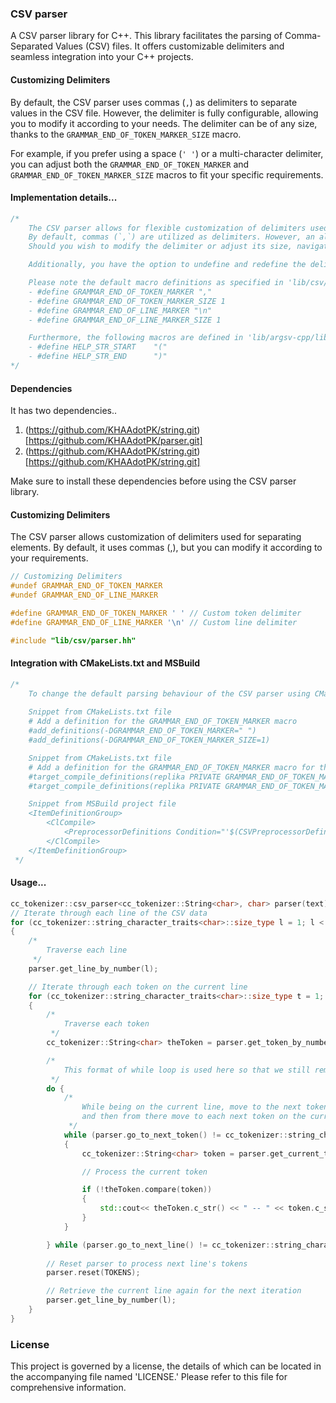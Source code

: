### CSV parser

A CSV parser library for C++. This library facilitates the parsing of Comma-Separated Values (CSV) files. It offers customizable delimiters and seamless integration into your C++ projects.

#### Customizing Delimiters
By default, the CSV parser uses commas (`,`) as delimiters to separate values in the CSV file. However, the delimiter is fully configurable, allowing you to modify it according to your needs. The delimiter can be of any size, thanks to the `GRAMMAR_END_OF_TOKEN_MARKER_SIZE` macro.

For example, if you prefer using a space (`' '`) or a multi-character delimiter, you can adjust both the `GRAMMAR_END_OF_TOKEN_MARKER` and `GRAMMAR_END_OF_TOKEN_MARKER_SIZE` macros to fit your specific requirements.

#### Implementation details...
```C++
/*
    The CSV parser allows for flexible customization of delimiters used to separate elements within the COMMAND macro.
    By default, commas (`,`) are utilized as delimiters. However, an alternative option using whitespace is also available.
    Should you wish to modify the delimiter or adjust its size, navigate to the respective settings in either the 'lib/csv/parser.h' file or your 'CMakeLists.txt'.

    Additionally, you have the option to undefine and redefine the delimiter after including the 'lib/argsv-cpp/lib/parser/parser.hh' file to suit your specific requirements.

    Please note the default macro definitions as specified in 'lib/csv/parser.h':
    - #define GRAMMAR_END_OF_TOKEN_MARKER ","
    - #define GRAMMAR_END_OF_TOKEN_MARKER_SIZE 1
    - #define GRAMMAR_END_OF_LINE_MARKER "\n"
    - #define GRAMMAR_END_OF_LINE_MARKER_SIZE 1

    Furthermore, the following macros are defined in 'lib/argsv-cpp/lib/parser/parser.hh':
    - #define HELP_STR_START    "("
    - #define HELP_STR_END      ")"
*/
```

#### Dependencies

It has two dependencies..

1) (https://github.com/KHAAdotPK/string.git)[https://github.com/KHAAdotPK/parser.git]
2) (https://github.com/KHAAdotPK/string.git)[https://github.com/KHAAdotPK/string.git]

Make sure to install these dependencies before using the CSV parser library.

#### Customizing Delimiters
The CSV parser allows customization of delimiters used for separating elements. By default, it uses commas (,), but you can modify it according to your requirements.
```C++
// Customizing Delimiters
#undef GRAMMAR_END_OF_TOKEN_MARKER
#undef GRAMMAR_END_OF_LINE_MARKER

#define GRAMMAR_END_OF_TOKEN_MARKER ' ' // Custom token delimiter
#define GRAMMAR_END_OF_LINE_MARKER '\n' // Custom line delimiter

#include "lib/csv/parser.hh"
```
#### Integration with CMakeLists.txt and MSBuild
```c++
/*
    To change the default parsing behaviour of the CSV parser using CMakeLists.txt and msbuild project file
        
    Snippet from CMakeLists.txt file
    # Add a definition for the GRAMMAR_END_OF_TOKEN_MARKER macro
    #add_definitions(-DGRAMMAR_END_OF_TOKEN_MARKER=" ")
    #add_definitions(-DGRAMMAR_END_OF_TOKEN_MARKER_SIZE=1)

    Snippet from CMakeLists.txt file
    # Add a definition for the GRAMMAR_END_OF_TOKEN_MARKER macro for the replika target
    #target_compile_definitions(replika PRIVATE GRAMMAR_END_OF_TOKEN_MARKER=" ")
    #target_compile_definitions(replika PRIVATE GRAMMAR_END_OF_TOKEN_MARKER_SIZE=1)

    Snippet from MSBuild project file
    <ItemDefinitionGroup>
        <ClCompile>
            <PreprocessorDefinitions Condition="'$(CSVPreprocessorDefinitions)'=='yes'">GRAMMAR_END_OF_TOKEN_MARKER=" ";GRAMMAR_END_OF_TOKEN_MARKER_SIZE=1</PreprocessorDefinitions>
        </ClCompile>                
    </ItemDefinitionGroup>
 */
```

#### Usage...
```C++
cc_tokenizer::csv_parser<cc_tokenizer::String<char>, char> parser(text);
// Iterate through each line of the CSV data
for (cc_tokenizer::string_character_traits<char>::size_type l = 1; l < parser.get_total_number_of_lines(); l++)
{
    /*
        Traverse each line   
     */
    parser.get_line_by_number(l);

    // Iterate through each token on the current line
    for (cc_tokenizer::string_character_traits<char>::size_type t = 1; t <= parser.get_total_number_of_tokens(); t++)
    {
        /*
            Traverse each token
         */
        cc_tokenizer::String<char> theToken = parser.get_token_by_number(t);

        /*
            This format of while loop is used here so that we still remain on the current line
         */
        do {
            /*
                While being on the current line, move to the next token 
                and then from there move to each next token on the current line   
             */
            while (parser.go_to_next_token() != cc_tokenizer::string_character_traits<char>::eof())
            {
                cc_tokenizer::String<char> token = parser.get_current_token();

                // Process the current token

                if (!theToken.compare(token))
                {
                    std::cout<< theToken.c_str() << " -- " << token.c_str() << std::endl;
                }
            }

        } while (parser.go_to_next_line() != cc_tokenizer::string_character_traits<char>::eof());
                
        // Reset parser to process next line's tokens
        parser.reset(TOKENS);

        // Retrieve the current line again for the next iteration
        parser.get_line_by_number(l);
    }            
}
```

### License
This project is governed by a license, the details of which can be located in the accompanying file named 'LICENSE.' Please refer to this file for comprehensive information.

